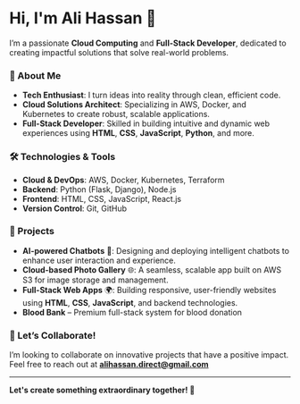 # Hi, I'm Ali Hassan 👋

I’m a passionate **Cloud Computing** and **Full-Stack Developer**, dedicated to creating impactful solutions that solve real-world problems.

### 🚀 About Me
- **Tech Enthusiast**: I turn ideas into reality through clean, efficient code.
- **Cloud Solutions Architect**: Specializing in AWS, Docker, and Kubernetes to create robust, scalable applications.
- **Full-Stack Developer**: Skilled in building intuitive and dynamic web experiences using **HTML**, **CSS**, **JavaScript**, **Python**, and more.

### 🛠️ Technologies & Tools
- **Cloud & DevOps**: AWS, Docker, Kubernetes, Terraform
- **Backend**: Python (Flask, Django), Node.js
- **Frontend**: HTML, CSS, JavaScript, React.js
- **Version Control**: Git, GitHub

### 🚀 Projects
- **AI-powered Chatbots** 🤖: Designing and deploying intelligent chatbots to enhance user interaction and experience.
- **Cloud-based Photo Gallery** 🌐: A seamless, scalable app built on AWS S3 for image storage and management.
- **Full-Stack Web Apps** 🌍: Building responsive, user-friendly websites using **HTML**, **CSS**, **JavaScript**, and backend technologies.
- **Blood Bank** – Premium full-stack system for blood donation

### 🌟 Let’s Collaborate!
I’m looking to collaborate on innovative projects that have a positive impact.
Feel free to reach out at **alihassan.direct@gmail.com** 

---

**Let's create something extraordinary together! 🚀**
